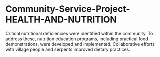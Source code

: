 # Community-Service-Project-HEALTH-AND-NUTRITION
Critical nutritional deficiencies were identified within the community. To address these, nutrition education programs, including practical food demonstrations, were developed and implemented. Collaborative efforts with village people and serpents improved dietary practices.
